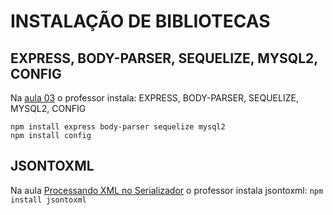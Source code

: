 
# INSTALAÇÃO DE BIBLIOTECAS


## EXPRESS, BODY-PARSER, SEQUELIZE, MYSQL2, CONFIG

Na [aula 03](https://cursos.alura.com.br/course/nodejs-api-rest-padronizada-escalavel/task/79828) o professor instala: EXPRESS, BODY-PARSER, SEQUELIZE, MYSQL2, CONFIG



```
npm install express body-parser sequelize mysql2
npm install config
```

## JSONTOXML

Na aula [Processando XML no Serializador](https://cursos.alura.com.br/course/nodejs-api-rest-padronizada-escalavel/task/79843) o professor instala jsontoxml: `npm install jsontoxml`


